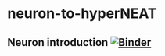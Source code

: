 # neuron-to-hyperNEAT

## Neuron introduction [![Binder](https://mybinder.org/badge.svg)](https://mybinder.org/v2/gh/isberg/neuron-to-hyperNEAT.git/master?filepath=Neuron.ipynb)

